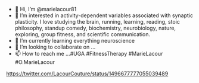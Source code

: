 - 👋 Hi, I’m @marielacour81
- 👀 I’m interested in activity-dependent variables associated with synaptic plasticity.  I love studying the brain, running, learning, reading, stoic philosophy, standup comedy, biochemistry, neurobiology, nature, exploring, group fitness, and scientific communication.
- 🌱 I’m currently learning everything neuroscience
- 💞️ I’m looking to collaborate on ...
- 📫 How to reach me ...#UGA #FitnessTherapy #MarieLacour #O.MarieLacour

<!---
marielacour81/marielacour81 is a ✨ special ✨ repository because its `README.md` (this file) appears on your GitHub profile.
You can click the Preview link to take a look at your changes.
--->
https://twitter.com/LacourCouture/status/1496677777055039489
